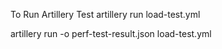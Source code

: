 

To Run Artillery Test
artillery run load-test.yml          


artillery run -o perf-test-result.json load-test.yml 